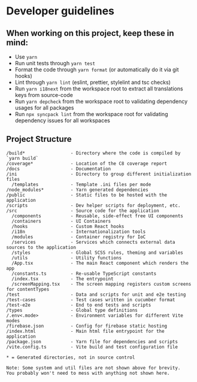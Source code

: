 # Developer guidelines

## When working on this project, keep these in mind:

- Use `yarn`
- Run unit tests through `yarn test`
- Format the code through `yarn format` (or automatically do it via git hooks)
- Lint through `yarn lint` (eslint, prettier, stylelint and tsc checks)
- Run `yarn i18next` from the workspace root to extract all translations keys from source-code
- Run `yarn depcheck` from the workspace root to validating dependency usages for all packages
- Run `npx syncpack lint` from the workspace root for validating dependency issues for all workspaces

## Project Structure

```
/build*                 - Directory where the code is compiled by `yarn build`
/coverage*              - Location of the C8 coverage report
/docs                   - Documentation
/ini                    - Directory to group different initialization files
  /templates            - Template .ini files per mode
/node_modules*          - Yarn generated dependencies
/public                 - Static files to be hosted with the application
/scripts                - Dev helper scripts for deployment, etc.
/src                    - Source code for the application
  /components           - Reusable, side-effect free UI components
  /containers           - UI Containers
  /hooks                - Custom React hooks
  /i18n                 - Internationalization tools
  /modules              - Container registry for IoC
  /services             - Services which connects external data sources to the application
  /styles               - Global SCSS rules, theming and variables
  /utils                - Utility functions
  /App.tsx              - The main React component which renders the app
  /constants.ts         - Re-usable TypeScript constants 
  /index.tsx            - The entrypoint
  /screenMapping.tsx    - The screen mapping registers custom screens for contentTypes
/test                   - Data and scripts for unit and e2e testing
/test-cases             - Test cases written in cucumber format
/test-e2e               - End to end tests and scripts
/types                  - Global type definitions
/.env<.mode>            - Environment variables for different Vite modes
/firebase.json          - Config for firebase static hosting
/index.html             - Main html file entrypoint for the application
/package.json           - Yarn file for dependencies and scripts
/vite.config.ts         - Vite build and test configuration file

* = Generated directories, not in source control

Note: Some system and util files are not shown above for brevity.
You probably won't need to mess with anything not shown here.
```
